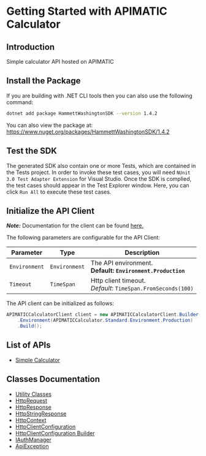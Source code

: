 
# Getting Started with APIMATIC Calculator

## Introduction

Simple calculator API hosted on APIMATIC

## Install the Package

If you are building with .NET CLI tools then you can also use the following command:

```bash
dotnet add package HammettWashingtonSDK --version 1.4.2
```

You can also view the package at:
https://www.nuget.org/packages/HammettWashingtonSDK/1.4.2

## Test the SDK

The generated SDK also contain one or more Tests, which are contained in the Tests project. In order to invoke these test cases, you will need `NUnit 3.0 Test Adapter Extension` for Visual Studio. Once the SDK is complied, the test cases should appear in the Test Explorer window. Here, you can click `Run All` to execute these test cases.

## Initialize the API Client

**_Note:_** Documentation for the client can be found [here.](https://www.github.com/ZahraN444/hammett-washington-dotnet-sdk/tree/1.4.2/doc/client.md)

The following parameters are configurable for the API Client:

| Parameter | Type | Description |
|  --- | --- | --- |
| `Environment` | `Environment` | The API environment. <br> **Default: `Environment.Production`** |
| `Timeout` | `TimeSpan` | Http client timeout.<br>*Default*: `TimeSpan.FromSeconds(100)` |

The API client can be initialized as follows:

```csharp
APIMATICCalculatorClient client = new APIMATICCalculatorClient.Builder()
    .Environment(APIMATICCalculator.Standard.Environment.Production)
    .Build();
```

## List of APIs

* [Simple Calculator](https://www.github.com/ZahraN444/hammett-washington-dotnet-sdk/tree/1.4.2/doc/controllers/simple-calculator.md)

## Classes Documentation

* [Utility Classes](https://www.github.com/ZahraN444/hammett-washington-dotnet-sdk/tree/1.4.2/doc/utility-classes.md)
* [HttpRequest](https://www.github.com/ZahraN444/hammett-washington-dotnet-sdk/tree/1.4.2/doc/http-request.md)
* [HttpResponse](https://www.github.com/ZahraN444/hammett-washington-dotnet-sdk/tree/1.4.2/doc/http-response.md)
* [HttpStringResponse](https://www.github.com/ZahraN444/hammett-washington-dotnet-sdk/tree/1.4.2/doc/http-string-response.md)
* [HttpContext](https://www.github.com/ZahraN444/hammett-washington-dotnet-sdk/tree/1.4.2/doc/http-context.md)
* [HttpClientConfiguration](https://www.github.com/ZahraN444/hammett-washington-dotnet-sdk/tree/1.4.2/doc/http-client-configuration.md)
* [HttpClientConfiguration Builder](https://www.github.com/ZahraN444/hammett-washington-dotnet-sdk/tree/1.4.2/doc/http-client-configuration-builder.md)
* [IAuthManager](https://www.github.com/ZahraN444/hammett-washington-dotnet-sdk/tree/1.4.2/doc/i-auth-manager.md)
* [ApiException](https://www.github.com/ZahraN444/hammett-washington-dotnet-sdk/tree/1.4.2/doc/api-exception.md)

